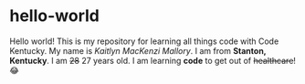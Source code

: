 # hello-world
Hello world! This is my repository for learning all things code with Code Kentucky.
My name is *Kaitlyn MacKenzi Mallory*.
I am from **Stanton, Kentucky**.
I am ~~28~~ 27 years old.
I am learning **code** to get out of ~~healthcare~~!😂
